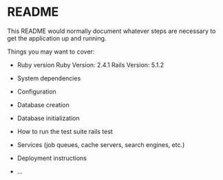 # README

This README would normally document whatever steps are necessary to get the
application up and running.

Things you may want to cover:

* Ruby version
Ruby Version: 2.4.1
Rails Version: 5.1.2

* System dependencies

* Configuration

* Database creation

* Database initialization

* How to run the test suite
rails test

* Services (job queues, cache servers, search engines, etc.)

* Deployment instructions

* ...

